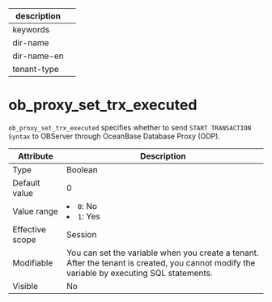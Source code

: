 | description ||
|---|---|
| keywords ||
| dir-name ||
| dir-name-en ||
| tenant-type ||

# ob_proxy_set_trx_executed

`ob_proxy_set_trx_executed` specifies whether to send `START TRANSACTION Syntax` to OBServer through OceanBase Database Proxy (ODP).

| **Attribute** | **Description** |
|--------|--------------------------------------------------------------------------------------------------------|
| Type | Boolean |
| Default value | 0 |
| Value range | <li> `0`: No   <li> `1`: Yes |
| Effective scope | Session |
| Modifiable | You can set the variable when you create a tenant. After the tenant is created, you cannot modify the variable by executing SQL statements. |
| Visible | No |

